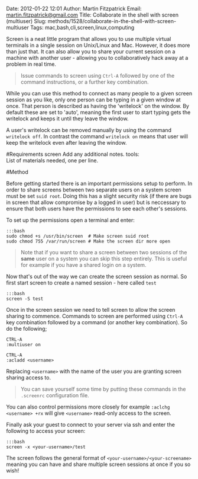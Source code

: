 Date: 2012-01-22 12:01
Author: Martin Fitzpatrick
Email: martin.fitzpatrick@gmail.com
Title: Collaborate in the shell with screen (multiuser)
Slug: methods/1528/collaborate-in-the-shell-with-screen-multiuser
Tags: mac,bash,cli,screen,linux,computing

Screen is a neat little program that allows you to use multiple virtual terminals in a single session on Unix/Linux and Mac. However, it does more than just that. It can also allow you to share your current session on a machine with another user - allowing you to collaboratively hack away at a problem in real time. 




>Issue commands to screen using `Ctrl-A` followed by one of the command instructions, or a further key combination.

While you can use this method to connect as many people to a given screen session as you like, only one person can be typing in a given window at once. That person is described as having the 'writelock' on the window. By default these are set to 'auto', meaning the first user to start typing gets the writelock and keeps it until they leave the window.

A user's writelock can be removed manually by using the command `writelock off`. In contrast the command `writelock on` means that user will keep the writelock even after leaving the window.


#Requirements
screen
Add any additional notes.
tools:	
List of materials needed, one per line.

#Method

Before getting started there is an important permissions setup to perform. In order to share screens between two separate users on a system screen must be set `suid root`. Doing this has a slight security risk (if there are bugs in screen that allow compromise by a logged in user) but is neccessary to ensure that both users have the permissions to see each other's sessions.

To set up the permissions open a terminal and enter:

    :::bash
    sudo chmod +s /usr/bin/screen  # Make screen suid root
    sudo chmod 755 /var/run/screen # Make the screen dir more open


>Note that if you want to share a screen between two sessions of the **same** user on a system you can skip this step entirely. This is useful for example if you have a shared login on a system.


Now that's out of the way we can create the screen session as normal. So first start screen to create a named session - here called `test`

    :::bash
    screen -S test



Once in the screen session we need to tell screen to allow the screen sharing to commence. Commands to screen are performed using `Ctrl-A` key combination followed by a command (or another key combination). So do the following;

    CTRL-A
    :multiuser on

    CTRL-A
    :acladd <username>

Replacing `<username>`  with the name of the user you are granting screen sharing access to.


>You can save yourself some time by putting these commands in the `.screenrc` configuration file.

You can also control permissions more closely for example `:aclchg <username> +rx` will give `<username>` read-only access to the screen.


Finally ask your guest to connect to your server via ssh and enter the following to access your screen:

    :::bash
    screen -x <your-username>/test

The screen follows the general format of `<your-username>/<your-screename>` meaning you can have and share multiple screen sessions at once if you so wish!





